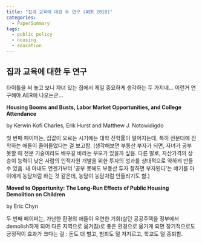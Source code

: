```yaml
---
title: "집과 교육에 대한 두 연구 (AER 2018)"
categories:
  - PaperSummary
tags:
  - public policy
  - housing 
  - education
---
```


## 집과 교육에 대한 두 연구

타이틀을 써 놓고 보니 자녀 있는 집에서 제일 중요하게 생각하는 두 가지네... 이런거 연구해야 AER에 나오는군...

**Housing Booms and Busts, Labor Market Opportunities, and College Attendance**

by Kerwin Kofi Charles, Erik Hurst and Matthew J. Notowidigdo

<!--
> We study how the recent housing boom and bust affected college enrollment during the 2000s. We exploit cross-city variation in local housing booms, which improved labor market opportunities for young men and women. We find that the boom lowered college enrollment, with effects concentrated at two-year colleges. The decline in enrollment during the boom was generally reversed during the bust; however, attainment remains persistently low for particular cohorts, suggesting that reduced educational attainment is an enduring effect of the recent housing cycle. The housing boom can account for approximately 25 percent of the recent slowdown in college attainment.
-->
첫 번째 페이퍼는, 집값이 오르는 시기에는 대학 진학률이 떨어지는데, 특히 전문대에 진학하는 애들이 줄어들었다는 걸 보고함. (생각해보면 부동산 부자가 되면, 자녀가 공부 못할 때 전문 기술이라도 배우길 바라는 부모가 있을까 싶음. 다른 말로, 자산가격의 상승이 능력이 낮은 사람의 인적자원 개발을 위한 투자의 성과를 상대적으로 약하게 만들 수 있음. 내 아내도 언젠가부터 '공부 못해도 부동산 투자 잘하면 부자된다'는 얘기를 아이에게 농담처럼 하는 것 같은데, 농담이 농담처럼 안들리기도 함.)




**Moved to Opportunity: The Long-Run Effects of Public Housing Demolition on Children**

by Eric Chyn

<!--
>This paper provides new evidence on the effects of moving out of disadvantaged neighborhoods on the long-run outcomes of children. I study public housing demolitions in Chicago, which forced low-income households to relocate to less disadvantaged neighborhoods using housing vouchers. Specifically, I compare young adult outcomes of displaced children to their peers who lived in nearby public housing that was not demolished. Displaced children are more likely to be employed and earn more in young adulthood. I also find that displaced children have fewer violent crime arrests. Children displaced at young ages have lower high school dropout rates.
-->
두 번째 페이퍼는, 가난한 환경의 애들이 우연한 기회(살던 공공주택을 정부에서 demolish하게 되어 다른 지역으로 옮겨짐)로 좋은 환경으로 옮기게 되면 장기적으로도 긍정적이 효과가 크다는 걸 : 돈도 더 벌고, 범죄도 덜 저지르고, 학교도 덜 중퇴함.
